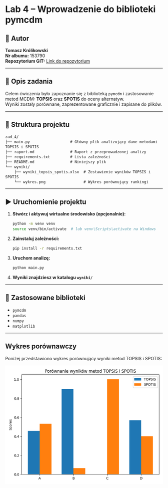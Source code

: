 # Lab 4 – Wprowadzenie do biblioteki pymcdm

## 👤 Autor
**Tomasz Królikowski**  
**Nr albumu:** 153790  
**Repozytorium GIT:** [Link do repozytorium](https://github.com/krolikowski80/studia_WSB/tree/main/Python/intro/zad_4)

---

## 📌 Opis zadania
Celem ćwiczenia było zapoznanie się z biblioteką `pymcdm` i zastosowanie metod MCDM: **TOPSIS** oraz **SPOTIS** do oceny alternatyw.  
Wyniki zostały porównane, zaprezentowane graficznie i zapisane do plików.

---

## 📁 Struktura projektu

```
zad_4/
├── main.py                  # Główny plik analizujący dane metodami TOPSIS i SPOTIS
├── raport.md                # Raport z przeprowadzonej analizy
├── requirements.txt         # Lista zależności
├── README.md                # Niniejszy plik
└── wyniki/
    ├── wyniki_topsis_spotis.xlsx  # Zestawienie wyników TOPSIS i SPOTIS
    └── wykres.png                 # Wykres porównujący rankingi
```

---

## ▶️ Uruchomienie projektu

1. **Stwórz i aktywuj wirtualne środowisko (opcjonalnie):**
    ```bash
    python -m venv venv
    source venv/bin/activate  # lub venv\Scripts\activate na Windows
    ```

2. **Zainstaluj zależności:**
    ```bash
    pip install -r requirements.txt
    ```

3. **Uruchom analizę:**
    ```bash
    python main.py
    ```

4. **Wyniki znajdziesz w katalogu `wyniki/`**

---

## 🧪 Zastosowane biblioteki

- `pymcdm`
- `pandas`
- `numpy`
- `matplotlib`

---

## Wykres porównawczy

Poniżej przedstawiono wykres porównujący wyniki metod TOPSIS i SPOTIS:

![Porównanie metod TOPSIS i SPOTIS](wyniki/wykres.png)
